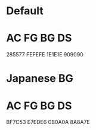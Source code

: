 # Default
# AC    FG      BG      DS
285577 FEFEFE  1E1E1E  909090

# Japanese BG
# AC    FG      BG      DS
BF7C53  E7EDE6  0B0A0A  8A8A7E
